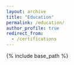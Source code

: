 ```yaml
---
layout: archive
title: "Education"
permalink: /education/
author_profile: true
redirect_from:
  - /certifications
---
```


{% include base_path %}
